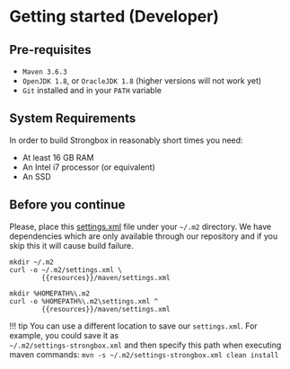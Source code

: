 # Getting started (Developer)

## Pre-requisites

* `Maven 3.6.3`
* `OpenJDK 1.8`, or `OracleJDK 1.8` (higher versions will not work yet)
* `Git` installed and in your `PATH` variable

## System Requirements

In order to build Strongbox in reasonably short times you need:

* At least 16 GB RAM
* An Intel i7 processor (or equivalent)
* An SSD

## Before you continue

Please, place this [settings.xml]({{resources}}/maven/settings.xml) file under your `~/.m2` directory.
We have dependencies which are only available through our repository and if you skip this it will cause build failure.

```Linux tab= linenums="1"
mkdir ~/.m2
curl -o ~/.m2/settings.xml \
        {{resources}}/maven/settings.xml
```

```Windows tab= linenums="1"
mkdir %HOMEPATH%\.m2
curl -o %HOMEPATH%\.m2\settings.xml ^
        {{resources}}/maven/settings.xml
```

!!! tip
    You can use a different location to save our `settings.xml`. For example, you could save it as   
    `~/.m2/settings-strongbox.xml` and then specify this path when executing maven commands:
    ```
    mvn -s ~/.m2/settings-strongbox.xml clean install
    ```
